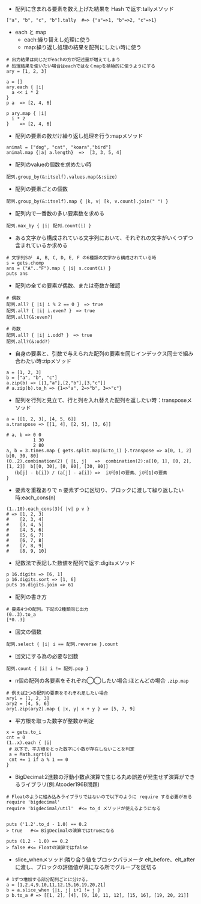 - 配列に含まれる要素を数え上げた結果を Hash で返す:tallyメソッド
```
["a", "b", "c", "b"].tally  #=> {"a"=>1, "b"=>2, "c"=>1}
```

- each と map
  - each:繰り替えし処理に使う
  - map:繰り返し処理の結果を配列にしたい時に使う
```
# 出力結果は同じだがeachの方が記述量が増えてしまう
# 処理結果を使いたい場合はeachではなくmapを積極的に使うようにする
ary = [1, 2, 3]

a = []
ary.each { |i|
  a << i * 2
}
p a  => [2, 4, 6]

p ary.map { |i|
  i * 2
}    => [2, 4, 6]
```

- 配列の要素の数だけ繰り返し処理を行う:mapメソッド
```
animal = ["dog", "cat", "koara","bird"]
animal.map {|a| a.length}  =>  [3, 3, 5, 4]
```

- 配列のvalueの個数を求めたい時
```
配列.group_by(&:itself).values.map(&:size)
```

- 配列の要素ごとの個数
```
配列.group_by(&:itself).map { |k, v| [k, v.count].join(" ") }
```

- 配列内で一番数の多い要素数を求める
```
配列.max_by { |i| 配列.count(i) }
```

- ある文字から構成されている文字列において、それぞれの文字がいくつずつ含まれているか求める
```
# 文字列Sが　A, B, C, D, E, F の6種類の文字から構成されている時
s = gets.chomp
ans = ("A".."F").map { |i| s.count(i) }
puts ans
```

- 配列の全ての要素が偶数、または奇数か確認
```
# 偶数
配列.all? { |i| i % 2 == 0 }　=> true
配列.all? { |i| i.even? }　=> true
配列.all?(&:even?)

# 奇数
配列.all? { |i| i.odd? }　=> true
配列.all?(&:odd?)
```

- 自身の要素と、引数で与えられた配列の要素を同じインデックス同士で組み合わたい時:zipメソッド
```
a = [1, 2, 3]
b = ["a", "b", "c"]
a.zip(b) => [[1,"a"],[2,"b"],[3,"c"]]
# a.zip(b).to_h => {1=>"a", 2=>"b", 3=>"c"}
```

- 配列を行列と見立て、行と列を入れ替えた配列を返したい時：transposeメソッド
```
a = [[1, 2, 3], [4, 5, 6]]
a.transpose => [[1, 4], [2, 5], [3, 6]]

# a, b => 0 0
          1 30
          2 80
a, b = 3.times.map { gets.split.map(&:to_i) }.transpose => a[0, 1, 2] b[0, 30, 80]
(0..2).combination(2) { |i, j|   =>  combination(2):a[[0, 1], [0, 2], [1, 2]]  b[[0, 30], [0, 80], [30, 80]]
   (b[j] - b[i]) / (a[j] - a[i]) =>  iが[0]の要素、jが[1]の要素
}
```

- 要素を重複ありで n 要素ずつに区切り、ブロックに渡して繰り返したい時:each_cons(n)
```
(1..10).each_cons(3){ |v| p v }
# => [1, 2, 3]
#    [2, 3, 4]
#    [3, 4, 5]
#    [4, 5, 6]
#    [5, 6, 7]
#    [6, 7, 8]
#    [7, 8, 9]
#    [8, 9, 10]
```

- 記数法で表記した数値を配列で返す:digitsメソッド
```
p 16.digits => [6, 1]
p 16.digits.sort => [1, 6]
puts 16.digits.join => 61
```

- 配列の書き方
```
# 要素4つの配列。下記の2種類同じ出力
(0..3).to_a
[*0..3]
```

- 回文の個数
```
配列.select { |i| i == 配列.reverse }.count
```

- 回文にする為の必要な回数
```
配列.count { |i| i != 配列.pop }
```

- n個の配列の各要素をそれぞれ◯◯したい場合:ほとんどの場合 `.zip.map `
```
# 例えば2つの配列の要素をそれぞれ足したい場合
ary1 = [1, 2, 3]
ary2 = [4, 5, 6]
ary1.zip(ary2).map { |x, y| x + y } => [5, 7, 9]
```

- 平方根を取った数字が整数か判定
```
x = gets.to_i
cnt = 0
(1..x).each { |i|
 # 以下で、平方根をとった数字に小数が存在しないことを判定
 a = Math.sqrt(i)
 cnt += 1 if a % 1 == 0
}
```

- BigDecimal:2進数の浮動小数点演算で生じる丸め誤差が発生せず演算ができるライブラリ(例:Atcoder196B問題)
```
# Floatのように組み込みライブラリではないので以下のように require する必要がある
require 'bigdecimal'
require 'bigdecimal/util'  #<= to_d メソッドが使えるようになる


puts ('1.2'.to_d - 1.0) == 0.2
> true   #<= BigDecimalの演算ではtrueになる

puts (1.2 - 1.0) == 0.2
> false #<= Floatの演算ではfalse
```

- slice_whenメソッド:隣り合う値をブロックパラメータ elt_before、elt_after に渡し、ブロックの評価値が真になる所でグループを区切る
```
# 1ずつ増加する部分配列ごとに分ける。
a = [1,2,4,9,10,11,12,15,16,19,20,21]
b = a.slice_when {|i, j| i+1 != j }
p b.to_a # => [[1, 2], [4], [9, 10, 11, 12], [15, 16], [19, 20, 21]]
```
